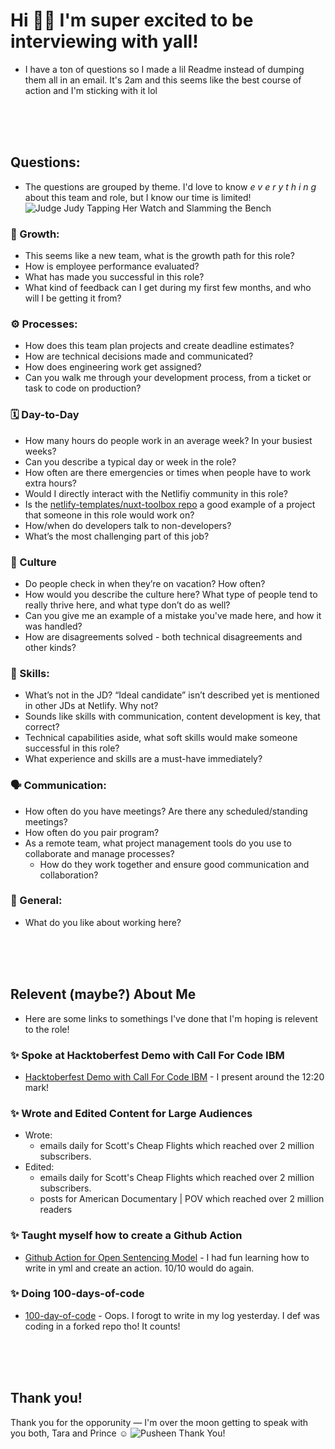 # Hi 👋🏾 I'm super excited to be interviewing with yall!
- I have a ton of questions so I made a lil Readme instead of dumping them all in an email. It's 2am and this seems like the best course of action and I'm sticking with it lol

<br>
<br>
<br>

## Questions:
- The questions are grouped by theme. I'd love to know _e v e r y t h i n g_ about this team and role, but I know our time is limited!
![Judge Judy Tapping Her Watch and Slamming the Bench](https://media.giphy.com/media/JzOyy8vKMCwvK/giphy.gif)


### 🌱 Growth:
- This seems like a new team, what is the growth path for this role?
- How is employee performance evaluated?
- What has made you successful in this role?
- What kind of feedback can I get during my first few months, and who will I be getting it from?
### ⚙️ Processes:
- How does this team plan projects and create deadline estimates?
- How are technical decisions made and communicated?
- How does engineering work get assigned?
- Can you walk me through your development process, from a ticket or task to code on production?
### 🗓 Day-to-Day
- How many hours do people work in an average week? In your busiest weeks?
- Can you describe a typical day or week in the role?
- How often are there emergencies or times when people have to work extra hours?
- Would I directly interact with the Netlifiy community in this role?
- Is the [netlify-templates/nuxt-toolbox repo](https://github.com/netlify-templates/nuxt-toolbox) a good example of a project that someone in this role would work on?
- How/when do developers talk to non-developers?
- What’s the most challenging part of this job?
### 👥 Culture
- Do people check in when they’re on vacation? How often?
- How would you describe the culture here? What type of people tend to really thrive here, and what type don’t do as well?
- Can you give me an example of a mistake you've made here, and how it was handled?
- How are disagreements solved - both technical disagreements and other kinds?
### 🍳 Skills:
- What’s not in the JD? “Ideal candidate” isn’t described yet is mentioned in other JDs at Netlify. Why not?
- Sounds like skills with communication, content development is key, that correct?
- Technical capabilities aside, what soft skills would make someone successful in this role?
- What experience and skills are a must-have immediately?
### 🗣 Communication:
- How often do you have meetings? Are there any scheduled/standing meetings?
- How often do you pair program?
- As a remote team, what project management tools do you use to collaborate and manage processes?
  - How do they work together and ensure good communication and collaboration?
### 🥳 General:
- What do you like about working here?

<br>
<br>
<br>

## Relevent (maybe?) About Me
- Here are some links to somethings I've done that I'm hoping is relevent to the role!


### ✨ Spoke at Hacktoberfest Demo with Call For Code IBM
- [Hacktoberfest Demo with Call For Code IBM](https://www.crowdcast.io/e/hacktoberfest-demo-day/1) - I present around the 12:20 mark!
### ✨ Wrote and Edited Content for Large Audiences
- Wrote: 
  -  emails daily for Scott's Cheap Flights which reached over 2 million subscribers.
- Edited:
  -  emails daily for Scott's Cheap Flights which reached over 2 million subscribers.
  -  posts for American Documentary | POV which reached over 2 million readers
### ✨ Taught myself how to create a Github Action
- [Github Action for Open Sentencing Model](https://github.com/Call-for-Code-for-Racial-Justice/Open-Sentencing-Model/commit/ce67e8058dbafc31d7143a2c6b1a64e78250dee6) - I had fun learning how to write in yml and create an action. 10/10 would do again.
### ✨ Doing 100-days-of-code
- [100-day-of-code](https://github.com/sadiejay/100-days-of-code) - Oops. I forogt to write in my log yesterday. I def was coding in a forked repo tho! It counts!


<br>
<br>
<br>

## Thank you!
Thank you for the opporunity — I'm over the moon getting to speak with you both, Tara and Prince ☺️
![Pusheen Thank You!](https://media.giphy.com/media/IvTIFDvulINIA/giphy.gif)
